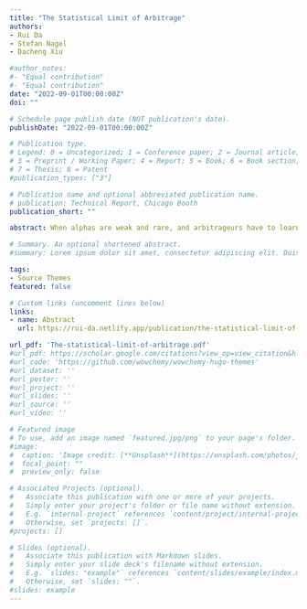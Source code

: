 ```yaml
---
title: "The Statistical Limit of Arbitrage"
authors:
- Rui Da
- Stefan Nagel
- Dacheng Xiu

#author_notes:
#- "Equal contribution"
#- "Equal contribution"
date: "2022-09-01T00:00:00Z"
doi: ""

# Schedule page publish date (NOT publication's date).
publishDate: "2022-09-01T00:00:00Z"

# Publication type.
# Legend: 0 = Uncategorized; 1 = Conference paper; 2 = Journal article;
# 3 = Preprint / Working Paper; 4 = Report; 5 = Book; 6 = Book section;
# 7 = Thesis; 8 = Patent
#publication_types: ["3"]

# Publication name and optional abbreviated publication name.
# publication: Technical Report, Chicago Booth
publication_short: ""

abstract: When alphas are weak and rare, and arbitrageurs have to learn about alphas from historical data, there is a gap between Sharpe ratio that is feasible for them to achieve and the infeasible Sharpe ratio that could be obtained with perfect knowledge of parameters in the return generating process. This statistical limit to arbitrage widens the bounds within which alphas can survive in equilibrium relative to the arbitrage pricing theory (APT) in which arbitrageurs are endowed with perfect knowledge. We derive the optimal Sharpe ratio achievable by any feasible arbitrage strategy, and illustrate in a simple model how this Sharpe ratio varies with the strength and sparsity of alpha signals, which characterize the difficulty of arbitrageurs’ learning problem. Furthermore, we design an “all-weather” arbitrage strategy that achieves this optimal Sharpe ratio regardless of the conditions of alpha signals. Our empirical analysis of equity returns shows that this optimal strategy, along with other feasible strategies based on multiple-testing, LASSO, and Ridge methods, achieve a moderately low Sharpe ratio out of sample, in spite of a considerably higher infeasible Sharpe ratio, consistent with absence of feasible near-arbitrage opportunities and relevance of statistical limits to arbitrage.

# Summary. An optional shortened abstract.
#summary: Lorem ipsum dolor sit amet, consectetur adipiscing elit. Duis posuere tellus ac convallis placerat. Proin tincidunt magna sed ex sollicitudin #condimentum.

tags:
- Source Themes
featured: false

# Custom links (uncomment lines below)
links:
- name: Abstract
  url: https://rui-da.netlify.app/publication/the-statistical-limit-of-arbitrage/

url_pdf: 'The-statistical-limit-of-arbitrage.pdf'
#url_pdf: https://scholar.google.com/citations?view_op=view_citation&hl=en&user=vA9JfQIAAAAJ&sortby=pubdate&citation_for_view=vA9JfQIAAAAJ:qjMakFHDy7sC
#url_code: 'https://github.com/wowchemy/wowchemy-hugo-themes'
#url_dataset: ''
#url_poster: ''
#url_project: ''
#url_slides: ''
#url_source: ''
#url_video: ''

# Featured image
# To use, add an image named `featured.jpg/png` to your page's folder. 
#image:
#  caption: 'Image credit: [**Unsplash**](https://unsplash.com/photos/jdD8gXaTZsc)'
#  focal_point: ""
#  preview_only: false

# Associated Projects (optional).
#   Associate this publication with one or more of your projects.
#   Simply enter your project's folder or file name without extension.
#   E.g. `internal-project` references `content/project/internal-project/index.md`.
#   Otherwise, set `projects: []`.
#projects: []

# Slides (optional).
#   Associate this publication with Markdown slides.
#   Simply enter your slide deck's filename without extension.
#   E.g. `slides: "example"` references `content/slides/example/index.md`.
#   Otherwise, set `slides: ""`.
#slides: example
---
```

